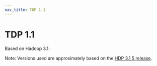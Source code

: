```yaml
---
nav_title: TDP 1.1
---
```


# TDP 1.1

Based on Hadoop 3.1.

Note: Versions used are approximately based on the [HDP 3.1.5 release](https://docs.cloudera.com/HDPDocuments/HDP3/HDP-3.1.5/release-notes/content/hdp_relnotes.html).

<Stack11 />
